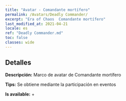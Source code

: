 ```yaml
---
title: "Avatar - Comandante mortífero"
permalink: /Avatars/Deadly Commander/
excerpt: "Era of Chaos  Comandante mortífero"
last_modified_at: 2021-04-21
locale: es
ref: "Deadly Commander.md"
toc: false
classes: wide
---
```

## Detalles

 **Descripción:** Marco de avatar de Comandante mortífero 

 **Tips:** Se obtiene mediante la participación en eventos 

 **Is available:**  + 

